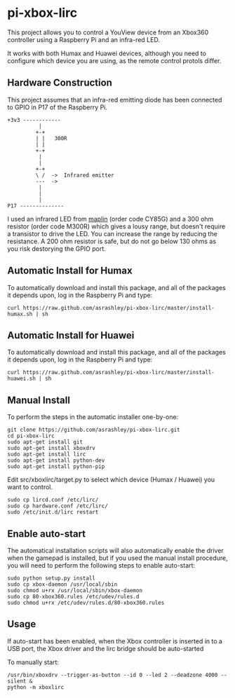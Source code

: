 pi-xbox-lirc
============

This project allows you to control a YouView device from an Xbox360 controller
using a Raspberry Pi and an infra-red LED.

It works with both Humax and Huawei devices, although you need to configure
which device you are using, as the remote control protols differ.

Hardware Construction
---------------------
This project assumes that an infra-red emitting diode has been connected to
GPIO in P17 of the Raspberry Pi.

    +3v3 ------------
              |
             +-+
             | |   300R
             | |
             +-+
              |
              |
             +-+
             \ /  ->  Infrared emitter
             ---  ->
              |
              |
              |
    P17 --------------

I used an infrared LED from [maplin](http://maplin.co.uk/) (order code CY85G) and a 300 ohm
resistor (order code M300R) which gives a lousy range, but doesn't require a transistor
to drive the LED. You can increase the range by reducing the resistance. A 200 ohm resistor is
safe, but do not go below 130 ohms as you risk destorying the GPIO port.

Automatic Install for Humax
---------------------------
To automatically download and install this package, and all of the packages
it depends upon, log in the Raspberry Pi and type:

    curl https://raw.github.com/asrashley/pi-xbox-lirc/master/install-humax.sh | sh

Automatic Install for Huawei
----------------------------
To automatically download and install this package, and all of the packages
it depends upon, log in the Raspberry Pi and type:

    curl https://raw.github.com/asrashley/pi-xbox-lirc/master/install-huawei.sh | sh

Manual Install
--------------
To perform the steps in the automatic installer one-by-one:

    git clone https://github.com/asrashley/pi-xbox-lirc.git
    cd pi-xbox-lirc
    sudo apt-get install git
    sudo apt-get install xboxdrv
    sudo apt-get install lirc
    sudo apt-get install python-dev
    sudo apt-get install python-pip

Edit src/xboxlirc/target.py to select which device (Humax / Huawei) you want
to control.

    sudo cp lircd.conf /etc/lirc/
    sudo cp hardware.conf /etc/lirc/
    sudo /etc/init.d/lirc restart

Enable auto-start
-----------------
The automatical installation scripts will also automatically enable the
driver when the gamepad is installed, but if you used the manual install
procedure, you will need to perform the following steps to enable auto-start:

    sudo python setup.py install
    sudo cp xbox-daemon /usr/local/sbin
    sudo chmod u+rx /usr/local/sbin/xbox-daemon
    sudo cp 80-xbox360.rules /etc/udev/rules.d
    sudo chmod u+rx /etc/udev/rules.d/80-xbox360.rules

Usage
-----
If auto-start has been enabled, when the Xbox controller is inserted in 
to a USB port, the Xbox driver and the lirc bridge should be auto-started

To manually start:

    /usr/bin/xboxdrv --trigger-as-button --id 0 --led 2 --deadzone 4000 --silent &
    python -m xboxlirc
